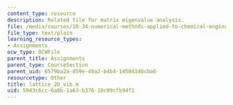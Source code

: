 ```yaml
---
content_type: resource
description: Related file for matrix eigenvalue analysis.
file: /media/courses/10-34-numerical-methods-applied-to-chemical-engineering-fall-2005/5943c6cc6a0b1a63b37610c09cfb94f1_lattice_2D_vib.m
file_type: text/plain
learning_resource_types:
- Assignments
ocw_type: OCWFile
parent_title: Assignments
parent_type: CourseSection
parent_uid: 6579ba2a-d59e-49a2-b4b4-14584348cba6
resourcetype: Other
title: lattice_2D_vib.m
uid: 5943c6cc-6a0b-1a63-b376-10c09cfb94f1
---
```

